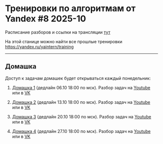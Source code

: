 # Тренировки по алгоритмам от Yandex #8 2025-10

Расписание разборов и ссылки на трансляции [тут](https://yandex.ru/yaintern/training/algorithm-training)

На этой станице можно найти все прошлые тренировки https://yandex.ru/yaintern/training

---

## Домашка

Доступ к задачам домашек будет открываться каждый понедельник:
1. [Домашка 1](https://contest.yandex.ru/contest/80939/enter) (дедлайн 06.10 18:00 по мск).
Разбор задач на [Youtube](https://youtube.com/live/KJJCcO1ew00?feature=share) или в [VK](https://vkvideo.ru/video-220652761_456239957) 

2. [Домашка 2](https://contest.yandex.ru/contest/80940/enter) (дедлайн 13.10 18:00 по мск).
Разбор задач на [Youtube](https://youtube.com/live/5-OCip9WPg4?feature=share) или в [VK](https://vkvideo.ru/video-220652761_456239958)

3. [Домашка 3](https://contest.yandex.ru/contest/80941/enter) (дедлайн 20.10 18:00 по мск).
Разбор задач на [Youtube](https://youtube.com/live/TU8eEWYqgdc?feature=share) или в [VK](https://vkvideo.ru/video-220652761_456239959) 

4. [Домашка 4](https://contest.yandex.ru/contest/80942/enter) (дедлайн 27.10 18:00 по мск).
Разбор задач на [Youtube](https://youtube.com/live/TKkrXVI-2hs?feature=share) или в [VK](https://youtube.com/live/TKkrXVI-2hs?feature=share) 
